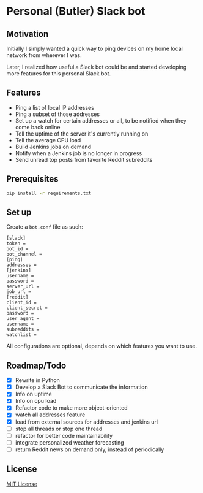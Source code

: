 # Personal (Butler) Slack bot

## Motivation

Initially I simply wanted a quick way to ping devices on my home local network from wherever I was.

Later, I realized how useful a Slack bot could be and started developing more features for this personal Slack bot.

## Features
*  Ping a list of local IP addresses
*  Ping a subset of those addresses
*  Set up a watch for certain addresses or all, to be notified when they come back online
*  Tell the uptime of the server it's currently running on
*  Tell the average CPU load
*  Build Jenkins jobs on demand
*  Notify when a Jenkins job is no longer in progress
*  Send unread top posts from favorite Reddit subreddits

## Prerequisites
````bash
pip install -r requirements.txt
````

## Set up

Create a `bot.conf` file as such:
```
[slack]
token = 
bot_id = 
bot_channel =
[ping]
addresses =
[jenkins]
username =
password =
server_url =
job_url =
[reddit]
client_id =
client_secret =
password =
user_agent =
username =
subreddits =
watchlist = 
```
All configurations are optional, depends on which features you want to use.

## Roadmap/Todo

* [x]  Rewrite in Python
* [x]  Develop a Slack Bot to communicate the information
* [x]  Info on uptime
* [x]  Info on cpu load
* [x]  Refactor code to make more object-oriented
* [x]  watch all addresses feature
* [x]  load from external sources for addresses and jenkins url
* [ ]  stop all threads or stop one thread
* [ ]  refactor for better code maintainability
* [ ]  integrate personalized weather forecasting
* [ ]  return Reddit news on demand only, instead of periodically

## License

[MIT License](https://choosealicense.com/licenses/mit/#)